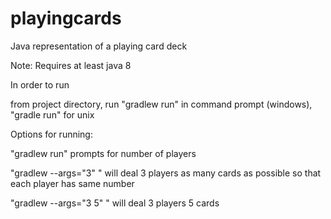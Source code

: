 # playingcards
Java representation of a playing card deck

Note: Requires at least java 8 

In order to run

from project directory, run "gradlew run" in command prompt (windows), "gradle run" for unix


Options for running:

"gradlew run" prompts for number of players

"gradlew --args="3" " will deal 3 players as many cards as possible so that each player has same number

"gradlew --args="3 5" " will deal 3 players 5 cards
